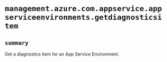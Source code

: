 # `management.azure.com.appservice.appserviceenvironments.getdiagnosticsitem`

## `summary`
Get a diagnostics item for an App Service Environment.


